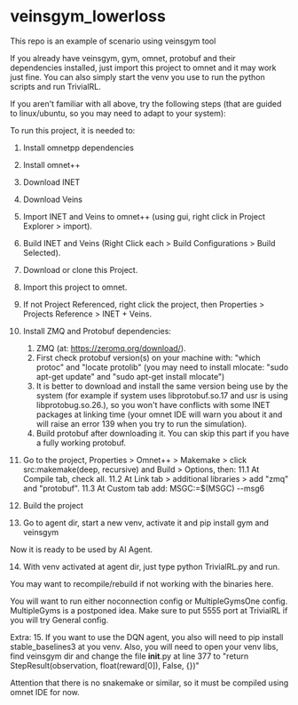# veinsgym_lowerloss
This repo is an example of scenario using veinsgym tool

If you already have veinsgym, gym, omnet, protobuf and their dependencies installed, just import this project to omnet and it may work just fine.
You can also simply start the venv you use to run the python scripts and run TrivialRL.

If you aren't familiar with all above, try the following steps (that are guided to linux/ubuntu, so you may need to adapt to your system):

To run this project, it is needed to:

1. Install omnetpp dependencies 
2. Install omnet++ 
3. Download INET 
4. Download Veins 
5. Import INET and Veins to omnet++ (using gui, right click in Project Explorer > import).
6. Build INET and Veins (Right Click each > Build Configurations > Build Selected).
7. Download or clone this Project.
8. Import this project to omnet.
9. If not Project Referenced, right click the project, then Properties > Projects Reference > INET + Veins.
10. Install ZMQ and Protobuf dependencies: 
    1. ZMQ (at: https://zeromq.org/download/).
    2. First check protobuf version(s) on your machine with: "which protoc" and "locate protolib" (you may need to install mlocate: "sudo apt-get update" and "sudo apt-get install mlocate")
    3. It is better to download and install the same version being use by the system (for example if system uses libprotobuf.so.17 and usr is using libprotobug.so.26.), so you won't have conflicts with some INET packages at linking time (your omnet IDE will warn you about it and will raise an error 139 when you try to run the simulation). 
    4. Build protobuf after downloading it. You can skip this part if you have a fully working protobuf.
  
11. Go to the project, Properties > Omnet++ > Makemake > click src:makemake(deep, recursive) and Build > Options, then: 11.1 At Compile tab, check all. 11.2 At Link tab > additional libraries > add "zmq" and "protobuf". 11.3 At Custom tab add: MSGC:=$(MSGC) --msg6
12. Build the project
13. Go to agent dir, start a new venv, activate it and pip install gym and veinsgym

Now it is ready to be used by AI Agent.

14. With venv activated at agent dir, just type python TrivialRL.py and run. 

You may want to recompile/rebuild if not working with the binaries here.

You will want to run either noconnection config or MultipleGymsOne config. MultipleGyms is a postponed idea. Make sure to put 5555 port at TrivialRL if you will try General config.

Extra:
15. If you want to use the DQN agent, you also will need to pip install stable_baselines3 at you venv. Also, you will need to open your venv libs, find veinsgym dir and change the file __init__.py at line 377 to "return StepResult(observation, float(reward[0]), False, {})"

Attention that there is no snakemake or similar, so it must be compiled using omnet IDE for now.
